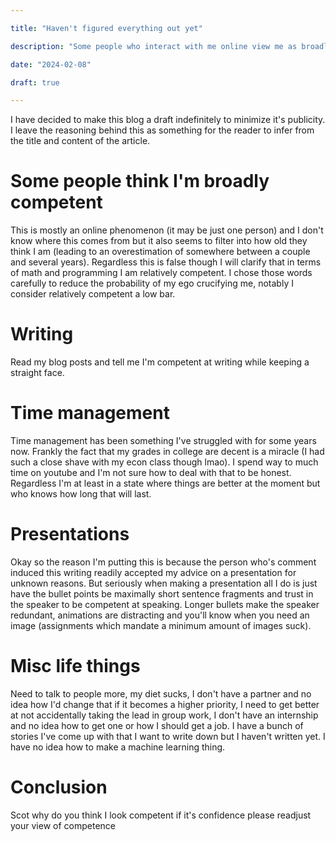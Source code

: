 ```yaml
---

title: "Haven't figured everything out yet"

description: "Some people who interact with me online view me as broadly competent or as having a lot or everything figured out I do not and this blog post explains why"

date: "2024-02-08"

draft: true

---
```


I have decided to make this blog a draft indefinitely to minimize it's publicity. I leave the reasoning behind this as something for the reader to infer from the title and content of the article.

# Some people think I'm broadly competent

This is mostly an online phenomenon (it may be just one person) and I don't know where this comes from but it also seems to filter into how old they think I am (leading to an overestimation of somewhere between a couple and several years). Regardless this is false though I will clarify that in terms of math and programming I am relatively competent. I chose those words carefully to reduce the probability of my ego crucifying me, notably I consider relatively competent a low bar.

# Writing

Read my blog posts and tell me I'm competent at writing while keeping a straight face.

# Time management

Time management has been something I've struggled with for some years now. Frankly the fact that my grades in college are decent is a miracle (I had such a close shave with my econ class though lmao). I spend way to much time on youtube and I'm not sure how to deal with that to be honest. Regardless I'm at least in a state where things are better at the moment but who knows how long that will last.

# Presentations

Okay so the reason I'm putting this is because the person who's comment induced this writing readily accepted my advice on a presentation for unknown reasons. But seriously when making a presentation all I do is just have the bullet points be maximally short sentence fragments and trust in the speaker to be competent at speaking. Longer bullets make the speaker redundant, animations are distracting and you'll know when you need an image (assignments which mandate a minimum amount of images suck).

# Misc life things

Need to talk to people more, my diet sucks, I don't have a partner and no idea how I'd change that if it becomes a higher priority, I need to get better at not accidentally taking the lead in group work, I don't have an internship and no idea how to get one or how I should get a job. I have a bunch of stories I've come up with that I want to write down but I haven't written yet. I have no idea how to make a machine learning thing.

# Conclusion

Scot why do you think I look competent if it's confidence please readjust your view of competence

